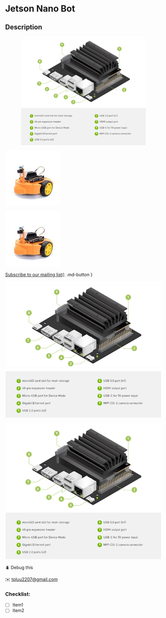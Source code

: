 # Jetson Nano Bot

## Description

<p align="center">
<img src="https://github.com/luutp/jduck/raw/develop/docs/images/Sun_Mar_14_2021_1615739500737.png" width=80% alt="jetson_nano_2gb">
</p>

![image](https://github.com/luutp/jduck/raw/develop/docs/images/Sun_Mar_14_2021_1615739538912.png)

![image](https://github.com/luutp/jduck/raw/develop/images/Sun_Mar_14_2021_1615739225667.png)

[Subscribe to our mailing list](#){: .md-button }

![image](https://github.com/luutp/jduck/raw/develop/images/Sun_Mar_14_2021_1615739400375.png)


![image](https://github.com/luutp/jduck/raw/develop/docs/images/Sun_Mar_14_2021_1615739500737.png)

:beetle: Debug this

:envelope: tpluu2207@gmail.com

### Checklist:
- [ ] Item1
- [ ] Item2
